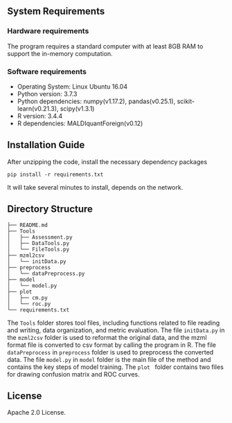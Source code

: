 ## System Requirements

### Hardware requirements

The program requires a standard computer with at least 8GB RAM to support the in-memory computation.

### Software requirements

- Operating System: Linux Ubuntu 16.04
- Python version: 3.7.3
- Python dependencies: numpy(v1.17.2), pandas(v0.25.1), scikit-learn(v0.21.3), scipy(v1.3.1)
- R version: 3.4.4
- R dependencies: MALDIquantForeign(v0.12)

## Installation Guide

After unzipping the code, install the necessary dependency packages

```
pip install -r requirements.txt
```

It will take several minutes to install, depends on the network.

## Directory Structure

```
├── README.md
├── Tools
│   ├── Assessment.py
│   ├── DataTools.py
│   └── FileTools.py
├── mzml2csv
│   └── initData.py
├── preprocess
│   └── dataPreprocess.py
├── model
│   └── model.py
├── plot
│   ├── cm.py
│   └── roc.py
└── requirements.txt
```

The `Tools` folder stores tool files, including functions related to file reading and writing, data organization, and metric evaluation. The file `initData.py` in the `mzml2csv` folder is used to reformat the original data, and the mzml format file is converted to csv format by calling the program in R. The file `dataPreprocess` in `preprocess` folder is used to preprocess the converted data. The file `model.py` in `model` folder is the main file of the method and contains the key steps of model training. The `plot ` folder contains two files for drawing confusion matrix and ROC curves. 

## License

Apache 2.0 License.